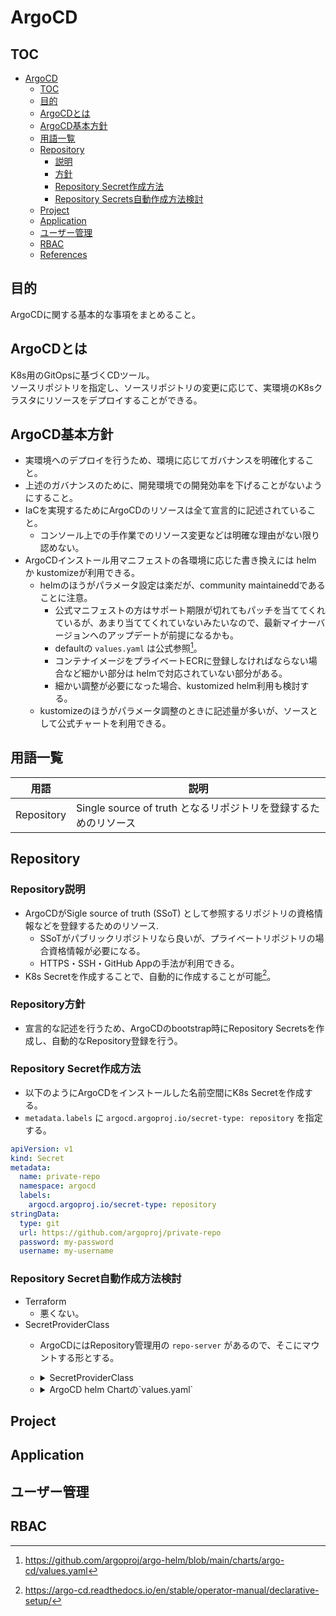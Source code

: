 # ArgoCD

## TOC

- [ArgoCD](#argocd)
  - [TOC](#toc)
  - [目的](#目的)
  - [ArgoCDとは](#argocdとは)
  - [ArgoCD基本方針](#argocd基本方針)
  - [用語一覧](#用語一覧)
  - [Repository](#repository)
    - [説明](#説明)
    - [方針](#方針)
    - [Repository Secret作成方法](#repository-secret作成方法)
    - [Repository Secrets自動作成方法検討](#repository-secrets自動作成方法検討)
  - [Project](#project)
  - [Application](#application)
  - [ユーザー管理](#ユーザー管理)
  - [RBAC](#rbac)
  - [References](#references)

## 目的

ArgoCDに関する基本的な事項をまとめること。

## ArgoCDとは

K8s用のGitOpsに基づくCDツール。  
ソースリポジトリを指定し、ソースリポジトリの変更に応じて、実環境のK8sクラスタにリソースをデプロイすることができる。

## ArgoCD基本方針

- 実環境へのデプロイを行うため、環境に応じてガバナンスを明確化すること。
- 上述のガバナンスのために、開発環境での開発効率を下げることがないようにすること。
- IaCを実現するためにArgoCDのリソースは全て宣言的に記述されていること。
  - コンソール上での手作業でのリソース変更などは明確な理由がない限り認めない。
- ArgoCDインストール用マニフェストの各環境に応じた書き換えには helm か kustomizeが利用できる。
  - helmのほうがパラメータ設定は楽だが、community maintaineddであることに注意。
    - 公式マニフェストの方はサポート期限が切れてもパッチを当ててくれているが、あまり当ててくれていないみたいなので、最新マイナーバージョンへのアップデートが前提になるかも。
    - defaultの `values.yaml` は公式参照[^3]。
    - コンテナイメージをプライベートECRに登録しなければならない場合など細かい部分は helmで対応されていない部分がある。
    - 細かい調整が必要になった場合、kustomized helm利用も検討する。
  - kustomizeのほうがパラメータ調整のときに記述量が多いが、ソースとして公式チャートを利用できる。

## 用語一覧

| 用語  | 説明  |
| --- | --- |
| Repository  | Single source of truth となるリポジトリを登録するためのリソース  |

## Repository

### Repository説明

- ArgoCDがSigle source of truth (SSoT) として参照するリポジトリの資格情報などを登録するためのリソース.
  - SSoTがパブリックリポジトリなら良いが、プライベートリポジトリの場合資格情報が必要になる。
  - HTTPS・SSH・GitHub Appの手法が利用できる。
- K8s Secretを作成することで、自動的に作成することが可能[^1]。

### Repository方針

- 宣言的な記述を行うため、ArgoCDのbootstrap時にRepository Secretsを作成し、自動的なRepository登録を行う。

### Repository Secret作成方法

- 以下のようにArgoCDをインストールした名前空間にK8s Secretを作成する。
- `metadata.labels` に `argocd.argoproj.io/secret-type: repository` を指定する。

```yaml
apiVersion: v1
kind: Secret
metadata:
  name: private-repo
  namespace: argocd
  labels:
    argocd.argoproj.io/secret-type: repository
stringData:
  type: git
  url: https://github.com/argoproj/private-repo
  password: my-password
  username: my-username
```

### Repository Secret自動作成方法検討

- Terraform
  - 悪くない。
- SecretProviderClass
  - ArgoCDにはRepository管理用の `repo-server` があるので、そこにマウントする形とする。
  - <details>
    <summary>SecretProviderClass</summary>

    ```yaml
    apiVersion: secrets-store.csi.x-k8s.io/v1
    kind: SecretProviderClass
    metadata:
      name: argocd-repo-secret
    spec:
      provider: aws
      parameters:
        objects: |
          - objectName: "argocd"
            objectType: "secretsmanager"
            jmesPath:
                - path: url
                  objectAlias: url
                - path: username
                  objectAlias: username
                - path: password
                  objectAlias: password
      secretObjects:
      - data:
        - key: url
          objectName: url
        - key: username
          objectName: username
        - key: password
          objectName: password
        secretName: argocd-repo-secret
        type: Opaque
        labels:
          app.kubernetes.io/part-of: argocd
          argocd.argoproj.io/secret-type: repository  # Must
    ```

    </details>
    
  - <details>
    <summary> ArgoCD helm Chartの`values.yaml` </summary>

    ```yaml
    repoServer:
      volumeMounts:
      - name: repo-secret
        mountPath: /mnt/repo-secret
        readOnly: true

      volumes:
        - name: repo-secret
          csi:
            driver: secrets-store.csi.k8s.io
            readOnly: true
            volumeAttributes:
              secretProviderClass: argocd-repo-secret
    ```

    </details>

## Project

## Application

## ユーザー管理

## RBAC


[^1]: https://argo-cd.readthedocs.io/en/stable/operator-manual/declarative-setup/
[^2]: https://secrets-store-csi-driver.sigs.k8s.io/introduction.html
[^3]: https://github.com/argoproj/argo-helm/blob/main/charts/argo-cd/values.yaml
